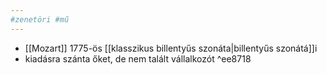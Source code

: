 ```yaml
---
#zenetöri #mű
---
```


- [[Mozart]] 1775-ös [[klasszikus billentyűs szonáta|billentyűs szonátá]]i
- kiadásra szánta őket, de nem talált vállalkozót ^ee8718
